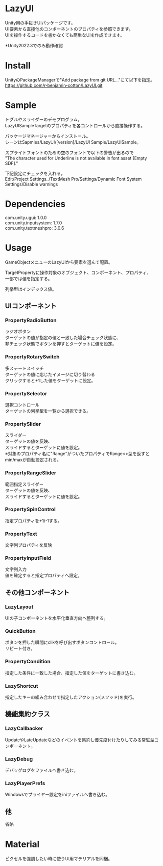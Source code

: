 # LazyUI
Unity用の手抜きUIパッケージです。\
UI要素から直接他のコンポーネントのプロパティを参照できます。\
UIを操作するコードを書かなくても簡単なUIを作成できます。

*Unity2022.3でのみ動作確認

# Install
UnityのPackageManagerで"Add package from git URL..."にて以下を指定。\
https://github.com/r-benjamin-cotton/LazyUI.git

# Sample
トグルやスライダーのデモプログラム。\
LazyUISampleTargetのプロパティを各コントロールから直接操作する。

パッケージマネージャーからインストール。\
シーンはSapmles/LazyUI/[version]/LazyUI Sample/LazyUISample。

スプライトフォントのための空のフォントで以下の警告が出るので\
"The character used for Underline is not available in font asset [Empty SDF]."

下記設定にチェックを入れる。\
Edit/Project Settings../TextMesh Pro/Settings/Dynamic Font System Settings/Disable warnings



# Dependencies
com.unity.ugui: 1.0.0\
com.unity.inputsystem: 1.7.0\
com.unity.textmeshpro: 3.0.6

# Usage
GameObjectメニューのLazyUIから要素を選んで配置。

TargetPropertyに操作対象のオブジェクト、コンポーネント、プロパティ、\
一部では値を指定する。

列挙型はインデックス値。

## UIコンポーネント
### PropertyRadioButton
ラジオボタン\
ターゲットの値が指定の値と一致した場合チェック状態に、\
非チェック状態でボタンを押すとターゲットに値を設定。

### PropertyRotarySwitch
多ステートスイッチ\
ターゲットの値に応じたイメージに切り替わる\
クリックすると+1した値をターゲットに設定。

### PropertySelector
選択コントロール\
ターゲットの列挙型を一覧から選択できる。

### PropertySlider
スライダー\
ターゲットの値を反映、\
スライドするとターゲットに値を設定。\
※対象のプロパティ名に"Range"がついたプロパティでRange<>型を返すとmin/maxが自動設定される。

### PropertyRangeSlider
範囲指定スライダー\
ターゲットの値を反映、\
スライドするとターゲットに値を設定。

### PropertySpinControl
指定プロパティを+1/-1する。

### PropertyText
文字列プロパティを反映

### PropertyInputField
文字列入力\
値を確定すると指定プロパティへ設定。


## その他コンポーネント
### LazyLayout
UIの子コンポーネントを水平化垂直方向へ整列する。

### QuickButton
ボタンを押した瞬間にclikを呼び出すボタンコントロール。\
リピート付き。

### PropertyCondition
指定した条件に一致した場合、指定した値をターゲットに書き込む。

### LazyShortcut
指定したキーの組み合わせで指定したアクション(メソッド)を実行。


## 機能集約クラス
### LazyCallbacker
UpdateやLateUpdateなどのイベントを集約し優先度付けたりしてみる常駐型コンポーネント。

### LazyDebug
デバッグログをファイルへ書き込む。

### LazyPlayerPrefs
Windowsでプライヤー設定をiniファイルへ書き込む。

## 他
省略

# Material
ピクセルを強調したい時に使うUI用マテリアルを同梱。


